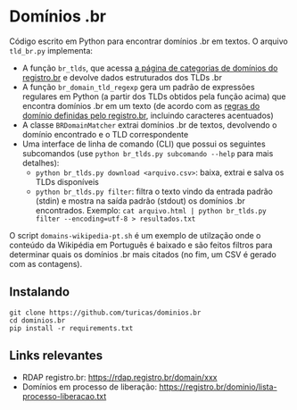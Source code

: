 # Domínios .br

Código escrito em Python para encontrar domínios .br em textos. O arquivo `tld_br.py` implementa:

- A função `br_tlds`, que acessa [a página de categorias de domínios do
  registro.br](https://registro.br/dominio/categorias/) e devolve dados estruturados dos TLDs .br
- A função `br_domain_tld_regexp` gera um padrão de expressões regulares em Python (a partir dos TLDs obtidos pela
  função acima) que encontra domínios .br em um texto (de acordo com as [regras do domínio definidas pelo
  registro.br](https://registro.br/dominio/regras/), incluindo caracteres acentuados)
- A classe `BRDomainMatcher` extrai domínios .br de textos, devolvendo o domínio encontrado e o TLD correspondente
- Uma interface de linha de comando (CLI) que possui os seguintes subcomandos (use `python br_tlds.py subcomando
  --help` para mais detalhes):
  - `python br_tlds.py download <arquivo.csv>`: baixa, extrai e salva os TLDs disponíveis
  - `python br_tlds.py filter`: filtra o texto vindo da entrada padrão (stdin) e mostra na saída padrão (stdout) os
    domínios .br encontrados. Exemplo: `cat arquivo.html | python br_tlds.py filter --encoding=utf-8 > resultados.txt`

O script `domains-wikipedia-pt.sh` é um exemplo de utilzação onde o conteúdo da Wikipédia em Português é baixado e são
feitos filtros para determinar quais os domínios .br mais citados (no fim, um CSV é gerado com as contagens).

## Instalando

```shell
git clone https://github.com/turicas/dominios.br
cd dominios.br
pip install -r requirements.txt
```

## Links relevantes

- RDAP registro.br: <https://rdap.registro.br/domain/xxx>
- Domínios em processo de liberação: <https://registro.br/dominio/lista-processo-liberacao.txt>
